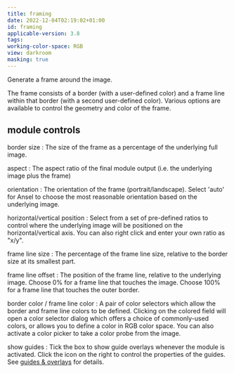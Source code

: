 ```yaml
---
title: framing
date: 2022-12-04T02:19:02+01:00
id: framing
applicable-version: 3.8
tags:
working-color-space: RGB
view: darkroom
masking: true
---
```


Generate a frame around the image.

The frame consists of a border (with a user-defined color) and a frame line within that border (with a second user-defined color). Various options are available to control the geometry and color of the frame.

## module controls

border size
: The size of the frame as a percentage of the underlying full image.

aspect
: The aspect ratio of the final module output (i.e. the underlying image plus the frame)

orientation
: The orientation of the frame (portrait/landscape). Select 'auto' for Ansel to choose the most reasonable orientation based on the underlying image.

horizontal/vertical position
: Select from a set of pre-defined ratios to control where the underlying image will be positioned on the horizontal/vertical axis. You can also right click and enter your own ratio as "x/y".

frame line size
: The percentage of the frame line size, relative to the border size at its smallest part.

frame line offset
: The position of the frame line, relative to the underlying image. Choose 0% for a frame line that touches the image. Choose 100% for a frame line that touches the outer border.

border color / frame line color
: A pair of color selectors which allow the border and frame line colors to be defined. Clicking on the colored field will open a color selector dialog which offers a choice of commonly-used colors, or allows you to define a color in RGB color space. You can also activate a color picker to take a color probe from the image.

show guides
: Tick the box to show guide overlays whenever the module is activated. Click the icon on the right to control the properties of the guides. See [guides & overlays](../../toolboxes/guides-overlays.md) for details.
